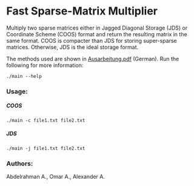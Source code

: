 # Fast Sparse-Matrix Multiplier
Multiply two sparse matrices either in Jagged Diagonal Storage (JDS) or Coordinate Scheme (COOS) format and return the resulting matrix in the same format. COOS is compacter than JDS for storing super-sparse matrices. Otherwise, JDS is the ideal storage format.

The methods used are shown in [Ausarbeitung.pdf](Ausarbeitung.pdf) (German).
Run the following for more information:

`./main --help`

### Usage:
##### COOS
`./main -c file1.txt file2.txt`
##### JDS
`./main -j file1.txt file2.txt`

### Authors:<br>
Abdelrahman A., Omar A., Alexander A.
